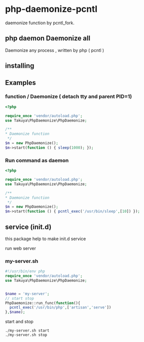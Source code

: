 # php-daemonize-pcntl

daemonize function by pcntl_fork.

## php daemon Daemonize all

Daemonize any process , written by php ( pcntl )


## installing 


## Examples 

### function / Daemonize ( detach tty and parent PID=1)  

```php
<?php

require_once 'vendor/autoload.php';
use Takuya\PhpDaemonize\PhpDaemonize;

/**
* Daemonize function
 */
$m = new PhpDaemonize();
$m->start(function () { sleep(1000); });

```
### Run command as daemon
```php
<?php

require_once 'vendor/autoload.php';
use Takuya\PhpDaemonize\PhpDaemonize;

/**
* Daemonize function
 */
$m = new PhpDaemonize();
$m->start(function () { pcntl_exec('/usr/bin/sleep',[10]) });
```

## service (init.d)

this package help to make init.d service 

run web server
### my-server.sh
```php
#!/usr/bin/env php
require_once 'vendor/autoload.php';
use Takuya\PhpDaemonize\PhpDaemonize;


$name = 'my-server';
// start stop
PhpDaemonize::run_func(function(){
  pcntl_exec('/usr/bin/php',['artisan','serve'])
},$name);
```

start and stop 
```shell
./my-server.sh start
./my-server.sh stop
```

